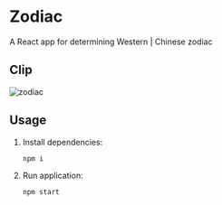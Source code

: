 # Zodiac

A React app for determining Western | Chinese zodiac

## Clip

![zodiac](clips/zodiac.gif)

## Usage

1. Install dependencies:

   ```sh
   npm i
   ```

2. Run application:

   ```sh
   npm start
   ```
